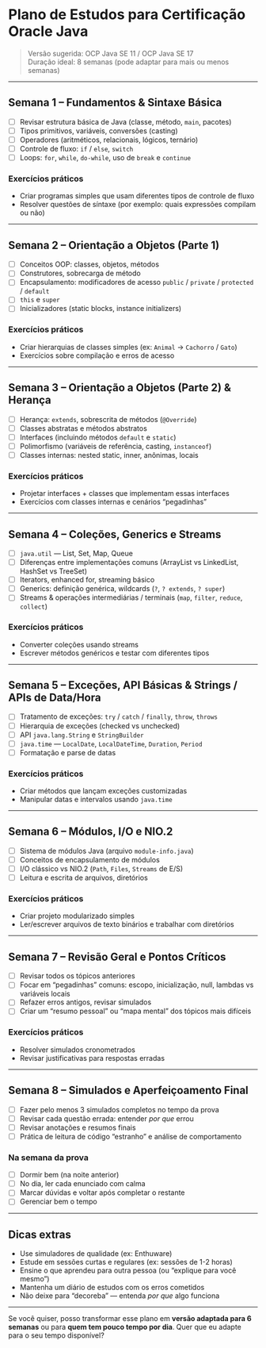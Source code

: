 # Plano de Estudos para Certificação Oracle Java

> Versão sugerida: OCP Java SE 11 / OCP Java SE 17  
> Duração ideal: 8 semanas (pode adaptar para mais ou menos semanas)

---

## Semana 1 – Fundamentos & Sintaxe Básica

- [ ] Revisar estrutura básica de Java (classe, método, `main`, pacotes)  
- [ ] Tipos primitivos, variáveis, conversões (casting)  
- [ ] Operadores (aritméticos, relacionais, lógicos, ternário)  
- [ ] Controle de fluxo: `if` / `else`, `switch`  
- [ ] Loops: `for`, `while`, `do-while`, uso de `break` e `continue`  

### Exercícios práticos
- Criar programas simples que usam diferentes tipos de controle de fluxo  
- Resolver questões de síntaxe (por exemplo: quais expressões compilam ou não)  

---

## Semana 2 – Orientação a Objetos (Parte 1)

- [ ] Conceitos OOP: classes, objetos, métodos  
- [ ] Construtores, sobrecarga de método  
- [ ] Encapsulamento: modificadores de acesso `public` / `private` / `protected` / `default`  
- [ ] `this` e `super`  
- [ ] Inicializadores (static blocks, instance initializers)

### Exercícios práticos
- Criar hierarquias de classes simples (ex: `Animal` → `Cachorro` / `Gato`)  
- Exercícios sobre compilação e erros de acesso  

---

## Semana 3 – Orientação a Objetos (Parte 2) & Herança

- [ ] Herança: `extends`, sobrescrita de métodos (`@Override`)  
- [ ] Classes abstratas e métodos abstratos  
- [ ] Interfaces (incluindo métodos `default` e `static`)  
- [ ] Polimorfismo (variáveis de referência, casting, `instanceof`)  
- [ ] Classes internas: nested static, inner, anônimas, locais  

### Exercícios práticos
- Projetar interfaces + classes que implementam essas interfaces  
- Exercícios com classes internas e cenários “pegadinhas”

---

## Semana 4 – Coleções, Generics e Streams

- [ ] `java.util` — List, Set, Map, Queue  
- [ ] Diferenças entre implementações comuns (ArrayList vs LinkedList, HashSet vs TreeSet)  
- [ ] Iterators, enhanced for, streaming básico  
- [ ] Generics: definição genérica, wildcards (`?`, `? extends`, `? super`)  
- [ ] Streams & operações intermediárias / terminais (`map`, `filter`, `reduce`, `collect`)  

### Exercícios práticos
- Converter coleções usando streams  
- Escrever métodos genéricos e testar com diferentes tipos  

---

## Semana 5 – Exceções, API Básicas & Strings / APIs de Data/Hora

- [ ] Tratamento de exceções: `try` / `catch` / `finally`, `throw`, `throws`  
- [ ] Hierarquia de exceções (checked vs unchecked)  
- [ ] API `java.lang.String` e `StringBuilder`  
- [ ] `java.time` — `LocalDate`, `LocalDateTime`, `Duration`, `Period`  
- [ ] Formatação e parse de datas  

### Exercícios práticos
- Criar métodos que lançam exceções customizadas  
- Manipular datas e intervalos usando `java.time`  

---

## Semana 6 – Módulos, I/O e NIO.2

- [ ] Sistema de módulos Java (arquivo `module-info.java`)  
- [ ] Conceitos de encapsulamento de módulos  
- [ ] I/O clássico vs NIO.2 (`Path`, `Files`, `Streams` de E/S)  
- [ ] Leitura e escrita de arquivos, diretórios  

### Exercícios práticos
- Criar projeto modularizado simples  
- Ler/escrever arquivos de texto binários e trabalhar com diretórios  

---

## Semana 7 – Revisão Geral e Pontos Críticos

- [ ] Revisar todos os tópicos anteriores  
- [ ] Focar em “pegadinhas” comuns: escopo, inicialização, null, lambdas vs variáveis locais  
- [ ] Refazer erros antigos, revisar simulados  
- [ ] Criar um “resumo pessoal” ou “mapa mental” dos tópicos mais difíceis  

### Exercícios práticos
- Resolver simulados cronometrados  
- Revisar justificativas para respostas erradas  

---

## Semana 8 – Simulados e Aperfeiçoamento Final

- [ ] Fazer pelo menos 3 simulados completos no tempo da prova  
- [ ] Revisar cada questão errada: entender *por que* errou  
- [ ] Revisar anotações e resumos finais  
- [ ] Prática de leitura de código “estranho” e análise de comportamento  

### Na semana da prova
- [ ] Dormir bem (na noite anterior)  
- [ ] No dia, ler cada enunciado com calma  
- [ ] Marcar dúvidas e voltar após completar o restante  
- [ ] Gerenciar bem o tempo  

---

## Dicas extras

- Use simuladores de qualidade (ex: Enthuware)  
- Estude em sessões curtas e regulares (ex: sessões de 1-2 horas)  
- Ensine o que aprendeu para outra pessoa (ou “explique para você mesmo”)  
- Mantenha um diário de estudos com os erros cometidos  
- Não deixe para “decoreba” — entenda *por que* algo funciona

---

Se você quiser, posso transformar esse plano em **versão adaptada para 6 semanas** ou para **quem tem pouco tempo por dia**. Quer que eu adapte para o seu tempo disponível?
